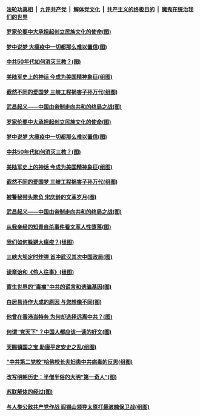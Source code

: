 ####  [法轮功真相](../../../../basic/blob/master/README.md?t=03311801) &nbsp;|&nbsp; [九评共产党](../../../../9ping.md/blob/master/README.md?t=03311801) &nbsp;|&nbsp; [解体党文化](../../../../jtdwh.md/blob/master/README.md?t=03311801)  &nbsp;|&nbsp; [共产主义的终极目的](../../../../gczydzjmd.md/blob/master/README.md?t=03311801) &nbsp;|&nbsp; [魔鬼在统治我们的世界](../../../../mgztzwmdsj.md/blob/master/README.md?t=03311801) 

#### [罗家伦要中大承担起创立民族文化的使命(图)](../pages/p6/927266.md?t=03311801) 

#### [梦中说梦 大瘟疫中一切都那么难以置信(图)](../pages/p6/928079.md?t=03311801) 

#### [中共50年代如何消灭三教？(图)](../pages/p6/927595.md?t=03311801) 

#### [美陆军史上的神话 今成为美国精神象征(组图)](../pages/p6/919613.md?t=03311801) 

#### [截然不同的爱国梦 三峡工程祸害子孙万代(组图)](../pages/p6/927244.md?t=03311801) 

#### [武昌起义——中国由帝制走向共和的终局之战(图)](../pages/p6/927406.md?t=03311801) 

#### [罗家伦要中大承担起创立民族文化的使命(图)](../pages/p6/927266.md?t=03311801) 

#### [梦中说梦 大瘟疫中一切都那么难以置信(图)](../pages/p6/928079.md?t=03311801) 

#### [中共50年代如何消灭三教？(图)](../pages/p6/927595.md?t=03311801) 

#### [美陆军史上的神话 今成为美国精神象征(组图)](../pages/p6/919613.md?t=03311801) 

#### [截然不同的爱国梦 三峡工程祸害子孙万代(组图)](../pages/p6/927244.md?t=03311801) 

#### [被警秘带头欺负 宋庆龄的文革岁月(图)](../pages/p6/927325.md?t=03311801) 

#### [武昌起义——中国由帝制走向共和的终局之战(图)](../pages/p6/927406.md?t=03311801) 

#### [从我亲经的知青自杀事件看文革人性堕落(图)](../pages/p6/927505.md?t=03311801) 

#### [我们如何躲避大瘟疫？(组图)](../pages/p6/927748.md?t=03311801) 

#### [三峡大坝定时炸弹 首冲武汉其次中国政局(图)](../pages/p6/927243.md?t=03311801) 

#### [读章诒和《伶人往事》(组图)](../pages/p6/927074.md?t=03311801) 

#### [寄生世界的“毒瘤”中共的谎言和诱骗基因(图)](../pages/p6/927034.md?t=03311801) 

#### [白居易诗作大成的原因 与您想像不同(图)](../pages/p6/927315.md?t=03311801) 

#### [他曾在香港当特务 为何却选择远离中共？(图)](../pages/p6/927267.md?t=03311801) 

#### [何谓“党天下”？中国人都应该一读的好文(图)](../pages/p6/927041.md?t=03311801) 

#### [天赐镇国之宝 助唐平定安史之乱(组图)](../pages/p6/927076.md?t=03311801) 

#### [“中共第二党校”哈佛校长夫妇患中共病毒的反思(组图)](../pages/p6/927475.md?t=03311801) 

#### [改写明朝历史：半僧半俗的大明“第一奇人”(图)](../pages/p6/926307.md?t=03311801) 

#### [苏联解体的经过(图)](../pages/p6/927201.md?t=03311801) 

#### [与人类公敌共产党作战 阎锡山领导太原打最骇魄保卫战(组图)](../pages/p6/926797.md?t=03311801) 

